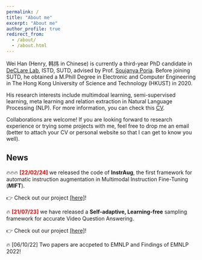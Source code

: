 ```yaml
---
permalink: /
title: "About me"
excerpt: "About me"
author_profile: true
redirect_from: 
  - /about/
  - /about.html
---
```


Wei Han (Henry, 韩炜 in Chinese) is currently a third-year PhD candidate in [DeCLare Lab](https://declare-lab.net/), ISTD, SUTD, advised by Prof. [Soujanya Poria](https://sporia.info/). Before joining SUTD, he obtained a M.Phill Degree in Electronic and Computer Engineering in The Hong Kong University of Science and Technology (HKUST) in 2020.

His research interests include multimdoal learning, semi-supervised learning, meta learning and relation extraction in Natural Language Processing (NLP). For more information, you can check this [CV](https://Clement25.github.io/files/CV.pdf).

Collaborations are welcome! If you are looking forward to research experience or trying some projects with me, feel free to drop me an email (better to attach your CV or personal website so that I can get to know you well). 

## News
🔥🔥🔥 <span style="color:red"> **[22/02/24]** </span> we released the code of **InstrAug**, the first framework for automatic instruction augmentation in Multimodal Instruction Fine-Tuning (**MIFT**).

👉 Check out our project [[here]](https://github.com/declare-lab/InstrAug)!

🔥 <span style="color:red"> **[21/07/23]** </span> we have released a **Self-adaptive, Learning-free** sampling framework for accurate Video Question Answering.

👉 Check out our project [[here]](https://github.com/declare-lab/vqa-sampling)!

🔥 [06/10/22] Two papers are accpeted to EMNLP and Findings of EMNLP 2022!
